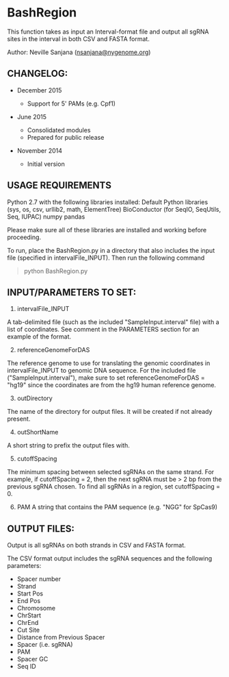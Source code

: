 # BashRegion
This function takes as input an Interval-format file and output all sgRNA
sites in the interval in both CSV and FASTA format.

Author: Neville Sanjana (nsanjana@nygenome.org)

CHANGELOG:
--------------------
* December 2015
	- Support for 5' PAMs (e.g. Cpf1)
	
* June 2015
	- Consolidated modules
	- Prepared for public release


* November 2014
	- Initial version
	
USAGE REQUIREMENTS
---------------------
Python 2.7 with the following libraries installed:
	Default Python libraries (sys, os, csv, urllib2, math, ElementTree)
	BioConductor (for SeqIO, SeqUtils, Seq, IUPAC)
	numpy
	pandas

Please make sure all of these libraries are installed and working before proceeding.

To run, place the BashRegion.py in a directory that also includes the input file 
(specified in intervalFile_INPUT). Then run the following command
>python BashRegion.py





INPUT/PARAMETERS TO SET:
-------------------------
1) intervalFile_INPUT

A tab-delimited file (such as the included "SampleInput.interval" file) with a list of 
coordinates. See comment in the PARAMETERS section for an example of the format.

2) referenceGenomeForDAS

The reference genome to use for translating the genomic coordinates in intervalFile_INPUT 
to genomic DNA sequence. For the included file ("SampleInput.interval"), make sure to 
set referenceGenomeForDAS = "hg19" since the coordinates are from the hg19 human
reference genome.

3) outDirectory

The name of the directory for output files. It will be created if not already present.

4) outShortName

A short string to prefix the output files with.

5) cutoffSpacing

The minimum spacing between selected sgRNAs on the same strand. For example, if 
cutoffSpacing = 2, then the next sgRNA must be > 2 bp from the previous sgRNA chosen. To
find all sgRNAs in a region, set cutoffSpacing = 0.

6) PAM
A string that contains the PAM sequence (e.g. "NGG" for SpCas9)





OUTPUT FILES:
-------------------------
Output is all sgRNAs on both strands in CSV and FASTA format. 

The CSV format output includes the sgRNA sequences and the following parameters:
* Spacer number
* Strand
* Start Pos
* End Pos
* Chromosome
* ChrStart
* ChrEnd
* Cut Site
* Distance from Previous Spacer
* Spacer (i.e. sgRNA)
* PAM
* Spacer GC
* Seq ID
